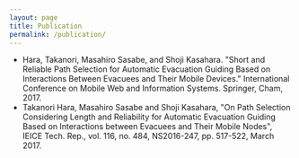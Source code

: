 ```yaml
---
layout: page
title: Publication
permalink: /publication/
---
```


* Hara, Takanori, Masahiro Sasabe, and Shoji Kasahara. "Short and Reliable Path Selection for Automatic Evacuation Guiding Based on Interactions Between Evacuees and Their Mobile Devices." International Conference on Mobile Web and Information Systems. Springer, Cham, 2017.
* Takanori Hara, Masahiro Sasabe and Shoji Kasahara, "On Path Selection Considering Length and Reliability for Automatic Evacuation Guiding Based on Interactions between Evacuees and Their Mobile Nodes", IEICE Tech. Rep., vol. 116, no. 484, NS2016-247, pp. 517-522, March 2017.
